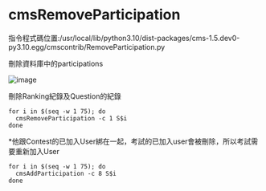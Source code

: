 # cmsRemoveParticipation  
  
指令程式碼位置:/usr/local/lib/python3.10/dist-packages/cms-1.5.dev0-py3.10.egg/cmscontrib/RemoveParticipation.py  
  
刪除資料庫中的participations 
  
![image](https://github.com/user-attachments/assets/a4de4aef-f2e6-478d-8ace-14a1d82ba3bc) 
  
刪除Ranking紀錄及Question的紀錄  
  
```
for i in $(seq -w 1 75); do
  cmsRemoveParticipation -c 1 S$i
done
```
*他跟Contest的已加入User綁在一起，考試的已加入user會被刪除，所以考試需要重新加入User  
```
for i in $(seq -w 1 75); do
  cmsAddParticipation -c 8 S$i
done
```
